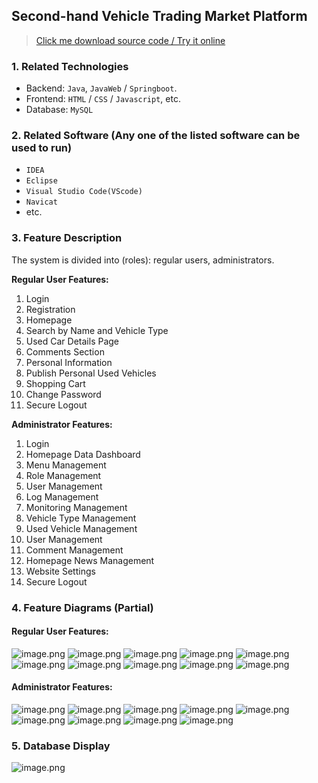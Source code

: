 ## Second-hand Vehicle Trading Market Platform

> [Click me download source code / Try it online](https://www.devquizdone.online/detail/6daff0a8502b49c2ad1fdc9dbb8b176d/ghb20250919) 

### 1. Related Technologies
- Backend: `Java`, `JavaWeb` / `Springboot`.
- Frontend: `HTML` / `CSS` / `Javascript`, etc.
- Database: `MySQL`

### 2. Related Software (Any one of the listed software can be used to run)
- `IDEA`
- `Eclipse`
- `Visual Studio Code(VScode)`
- `Navicat`
- etc.

### 3. Feature Description
The system is divided into (roles): regular users, administrators.

**Regular User Features:**
1. Login
2. Registration
3. Homepage
4. Search by Name and Vehicle Type
5. Used Car Details Page
6. Comments Section
7. Personal Information
8. Publish Personal Used Vehicles
9. Shopping Cart
10. Change Password
11. Secure Logout


**Administrator Features:**
1. Login
2. Homepage Data Dashboard
3. Menu Management
4. Role Management
5. User Management
6. Log Management
7. Monitoring Management
8. Vehicle Type Management
9. Used Vehicle Management
10. User Management
11. Comment Management
12. Homepage News Management
13. Website Settings
14. Secure Logout

### 4. Feature Diagrams (Partial)
#### Regular User Features:
![image.png](https://store.ptcc9.top/notmaker/user_upload/ba15bc64d0b24c178659372c9c4386bd/2024-05-05%2019:57:43_image.png)
![image.png](https://store.ptcc9.top/notmaker/user_upload/ba15bc64d0b24c178659372c9c4386bd/2024-05-05%2019:57:49_image.png)
![image.png](https://store.ptcc9.top/notmaker/user_upload/ba15bc64d0b24c178659372c9c4386bd/2024-05-05%2019:58:02_image.png)
![image.png](https://store.ptcc9.top/notmaker/user_upload/ba15bc64d0b24c178659372c9c4386bd/2024-05-05%2019:58:48_image.png)
![image.png](https://store.ptcc9.top/notmaker/user_upload/ba15bc64d0b24c178659372c9c4386bd/2024-05-05%2019:59:06_image.png)
![image.png](https://store.ptcc9.top/notmaker/user_upload/ba15bc64d0b24c178659372c9c4386bd/2024-05-05%2020:00:24_image.png)
![image.png](https://store.ptcc9.top/notmaker/user_upload/ba15bc64d0b24c178659372c9c4386bd/2024-05-05%2019:59:12_image.png)
![image.png](https://store.ptcc9.top/notmaker/user_upload/ba15bc64d0b24c178659372c9c4386bd/2024-05-05%2019:59:23_image.png)
![image.png](https://store.ptcc9.top/notmaker/user_upload/ba15bc64d0b24c178659372c9c4386bd/2024-05-05%2019:59:47_image.png)
![image.png](https://store.ptcc9.top/notmaker/user_upload/ba15bc64d0b24c178659372c9c4386bd/2024-05-05%2019:59:57_image.png)

#### Administrator Features:
![image.png](https://store.ptcc9.top/notmaker/user_upload/ba15bc64d0b24c178659372c9c4386bd/2024-05-05%2020:01:23_image.png)
![image.png](https://store.ptcc9.top/notmaker/user_upload/ba15bc64d0b24c178659372c9c4386bd/2024-05-05%2020:01:42_image.png)
![image.png](https://store.ptcc9.top/notmaker/user_upload/ba15bc64d0b24c178659372c9c4386bd/2024-05-05%2020:01:59_image.png)
![image.png](https://store.ptcc9.top/notmaker/user_upload/ba15bc64d0b24c178659372c9c4386bd/2024-05-05%2020:02:07_image.png)
![image.png](https://store.ptcc9.top/notmaker/user_upload/ba15bc64d0b24c178659372c9c4386bd/2024-05-05%2020:02:21_image.png)
![image.png](https://store.ptcc9.top/notmaker/user_upload/ba15bc64d0b24c178659372c9c4386bd/2024-05-05%2020:02:28_image.png)
![image.png](https://store.ptcc9.top/notmaker/user_upload/ba15bc64d0b24c178659372c9c4386bd/2024-05-05%2020:02:35_image.png)
![image.png](https://store.ptcc9.top/notmaker/user_upload/ba15bc64d0b24c178659372c9c4386bd/2024-05-05%2020:02:43_image.png)
![image.png](https://store.ptcc9.top/notmaker/user_upload/ba15bc64d0b24c178659372c9c4386bd/2024-05-05%2020:02:51_image.png)

### 5. Database Display
![image.png](https://store.ptcc9.top/notmaker/user_upload/ba15bc64d0b24c178659372c9c4386bd/2024-03-05%2000:34:28_image.png)
